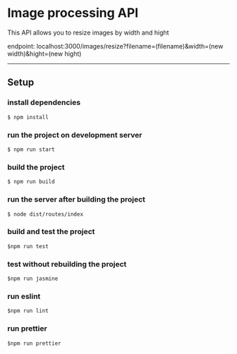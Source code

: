 # Image processing API

This API allows you to resize images by width and hight

endpoint: localhost:3000/images/resize?filename=(filename)&width=(new width)&hight=(new hight)

---

## Setup

### install dependencies

    $ npm install

### run the project on development server

    $ npm run start

### build the project

    $ npm run build

### run the server after building the project

    $ node dist/routes/index

### build and test the project

    $npm run test

### test without rebuilding the project

    $npm run jasmine

### run eslint

    $npm run lint

### run prettier

    $npm run prettier
